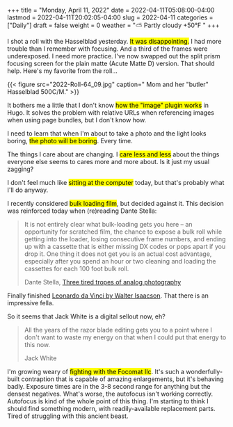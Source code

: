 +++
title = "Monday, April 11, 2022"
date = 2022-04-11T05:08:00-04:00
lastmod = 2022-04-11T20:02:05-04:00
slug = 2022-04-11
categories = ["Daily"]
draft = false
weight = 0
weather = "⛅️ Partly cloudy +50°F "
+++

I shot a roll with the Hasselblad yesterday. <mark>It was disappointing.</mark> I had more trouble than I remember with focusing. And a third of the frames were underexposed. I need more practice. I've now swapped out the split prism focusing screen for the plain matte (Acute Matte D) version. That should help. Here's my favorite from the roll...

{{< figure src="2022-Roll-64_09.jpg" caption=" Mom and her \"butler\" Hasselblad 500C/M." >}}

It bothers me a little that I don't know <mark>how the "image" plugin works</mark> in Hugo. It solves the problem with relative URLs when referencing images when using page bundles, but I don't know how.

I need to learn that when I'm about to take a photo and the light looks boring, <mark>the photo will be boring</mark>. Every time.

The things I care about are changing. I <mark>care less and less</mark> about the things everyone else seems to cares more and more about. Is it just my usual zagging?

I don't feel much like <mark>sitting at the computer</mark> today, but that's probably what I'll do anyway.

I recently considered <mark>bulk loading film</mark>, but decided against it. This decision was reinforced today when (re)reading Dante Stella:

> It is not entirely clear what bulk-loading gets you here – an opportunity for scratched film, the chance to expose a bulk roll while getting into the loader, losing consecutive frame numbers, and ending up with a cassette that is either missing DX codes or pops apart if you drop it. One thing it does not get you is an actual cost advantage, especially after you spend an hour or two cleaning and loading the cassettes for each 100 foot bulk roll.
>
> Dante Stella, [Three tired tropes of analog photography](https://themachineplanet.wordpress.com/2021/03/25/three-tired-tropes-of-analog-photography/)

Finally finished [Leonardo da Vinci by Walter Isaacson](https://www.goodreads.com/book/show/34684622-leonardo-da-vinci). That there is an impressive fella.

So it seems that Jack White is a digital sellout now, eh?

> All the years of the razor blade editing gets you to a point where I don't want to waste my energy on that when I could put that energy to this now.
>
> Jack White

I'm growing weary of <mark>fighting with the Focomat IIc</mark>. It's such a wonderfully-built contraption that is capable of amazing enlargements, but it's behaving badly. Exposure times are in the 3-8 second range for anything but the densest negatives. What's worse, the autofocus isn't working correctly. Autofocus is kind of the whole point of this thing. I'm starting to think I should find something modern, with readily-available replacement parts. Tired of struggling with this ancient beast.

[//]: # "Exported with love from a post written in Org mode"
[//]: # "- https://github.com/kaushalmodi/ox-hugo"
